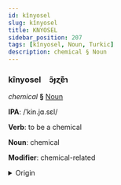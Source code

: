 ```yaml
---
id: kînyosel
slug: kînyosel
title: KNYOSEL
sidebar_position: 207
tags: [kînyosel, Noun, Turkic]
description: chemical § Noun
---
```


### kînyosel&emsp;<span kind="abugida">ɔ̃ɟɀɐ͊ɿ</span>

*chemical* **§** [Noun](../../tags/Noun)

**IPA**: /ˈkin.jɑ.sɛl/

**Verb**: to be a chemical

**Noun**: chemical

**Modifier**: chemical-related

<details>
    <summary>Origin</summary>
    Turkish kimyasal /cimˈjaːsæl/<br/>
    <em>Turkic Language Family</em>
</details>